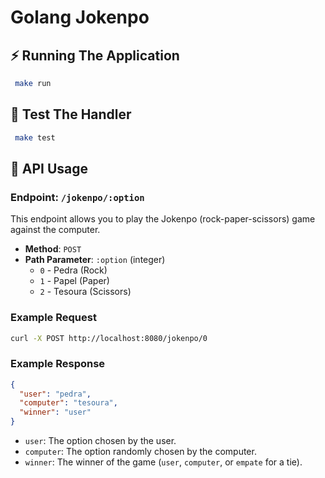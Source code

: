 # Golang Jokenpo


## ⚡️ Running The Application

```bash
 make run
```

## 🧪 Test The Handler

```bash
 make test
```


## 📖 API Usage

### Endpoint: `/jokenpo/:option`

This endpoint allows you to play the Jokenpo (rock-paper-scissors) game against the computer.

- **Method**: `POST`
- **Path Parameter**: `:option` (integer)
  - `0` - Pedra (Rock)
  - `1` - Papel (Paper)
  - `2` - Tesoura (Scissors)

### Example Request

```bash
curl -X POST http://localhost:8080/jokenpo/0
```

### Example Response

```json
{
  "user": "pedra",
  "computer": "tesoura",
  "winner": "user"
}
```

- `user`: The option chosen by the user.
- `computer`: The option randomly chosen by the computer.
- `winner`: The winner of the game (`user`, `computer`, or `empate` for a tie).